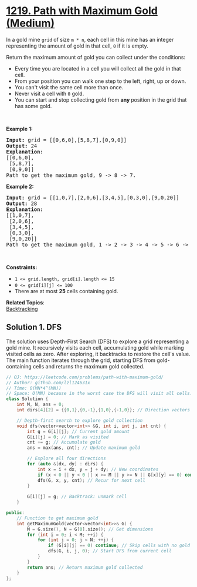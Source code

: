 # [1219. Path with Maximum Gold (Medium)](https://leetcode.com/problems/path-with-maximum-gold/)

<p>In a gold mine <code>grid</code>&nbsp;of size <code>m * n</code>,&nbsp;each cell in this mine has an integer representing the amount of gold&nbsp;in that cell,&nbsp;<code>0</code> if it is empty.</p>

<p>Return the maximum amount of gold you&nbsp;can collect under the conditions:</p>

<ul>
	<li>Every time you are located in a cell you will collect all the gold in that cell.</li>
	<li>From your position you can walk one step to the left, right, up or down.</li>
	<li>You can't visit the same cell more than once.</li>
	<li>Never visit a cell with&nbsp;<code>0</code> gold.</li>
	<li>You can start and stop collecting gold from&nbsp;<strong>any </strong>position in the grid that has some gold.</li>
</ul>

<p>&nbsp;</p>
<p><strong>Example 1:</strong></p>

<pre><strong>Input:</strong> grid = [[0,6,0],[5,8,7],[0,9,0]]
<strong>Output:</strong> 24
<strong>Explanation:</strong>
[[0,6,0],
 [5,8,7],
 [0,9,0]]
Path to get the maximum gold, 9 -&gt; 8 -&gt; 7.
</pre>

<p><strong>Example 2:</strong></p>

<pre><strong>Input:</strong> grid = [[1,0,7],[2,0,6],[3,4,5],[0,3,0],[9,0,20]]
<strong>Output:</strong> 28
<strong>Explanation:</strong>
[[1,0,7],
 [2,0,6],
 [3,4,5],
 [0,3,0],
 [9,0,20]]
Path to get the maximum gold, 1 -&gt; 2 -&gt; 3 -&gt; 4 -&gt; 5 -&gt; 6 -&gt; 7.
</pre>

<p>&nbsp;</p>
<p><strong>Constraints:</strong></p>

<ul>
	<li><code>1 &lt;= grid.length,&nbsp;grid[i].length &lt;= 15</code></li>
	<li><code>0 &lt;= grid[i][j] &lt;= 100</code></li>
	<li>There are at most <strong>25&nbsp;</strong>cells containing gold.</li>
</ul>


**Related Topics**:  
[Backtracking](https://leetcode.com/tag/backtracking/)

## Solution 1. DFS

The solution uses Depth-First Search (DFS) to explore a grid representing a gold mine. It recursively visits each cell, accumulating gold 
while marking visited cells as zero. After exploring, it backtracks to restore the cell's value. The main function iterates through the grid, 
starting DFS from gold-containing cells and returns the maximum gold collected.

```cpp
// OJ: https://leetcode.com/problems/path-with-maximum-gold/
// Author: github.com/lzl124631x
// Time: O(MN*4^(MN))
// Space: O(MN) because in the worst case the DFS will visit all cells.
class Solution {
    int M, N, ans = 0; 
    int dirs[4][2] = {{0,1},{0,-1},{1,0},{-1,0}}; // Direction vectors for DFS

    // Depth-first search to explore gold collection
    void dfs(vector<vector<int>> &G, int i, int j, int cnt) {
        int g = G[i][j]; // Current gold amount
        G[i][j] = 0; // Mark as visited
        cnt += g; // Accumulate gold
        ans = max(ans, cnt); // Update maximum gold

        // Explore all four directions
        for (auto &[dx, dy] : dirs) {
            int x = i + dx, y = j + dy; // New coordinates
            if (x < 0 || y < 0 || x >= M || y >= N || G[x][y] == 0) continue; // Out of bounds or visited
            dfs(G, x, y, cnt); // Recur for next cell
        }
        
        G[i][j] = g; // Backtrack: unmark cell
    }

public:
    // Function to get maximum gold
    int getMaximumGold(vector<vector<int>>& G) {
        M = G.size(), N = G[0].size(); // Get dimensions
        for (int i = 0; i < M; ++i) {
            for (int j = 0; j < N; ++j) {
                if (G[i][j] == 0) continue; // Skip cells with no gold
                dfs(G, i, j, 0); // Start DFS from current cell
            }
        }
        return ans; // Return maximum gold collected
    }
};

```
